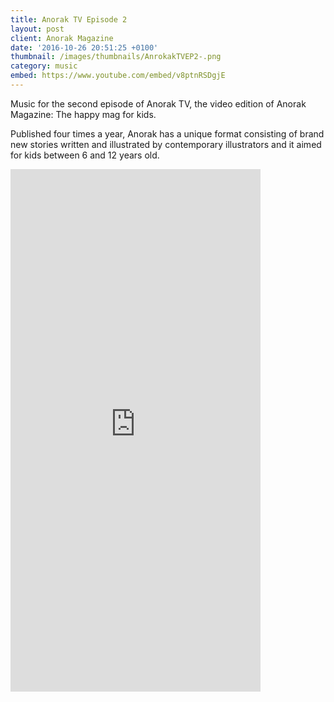```yaml
---
title: Anorak TV Episode 2
layout: post
client: Anorak Magazine
date: '2016-10-26 20:51:25 +0100'
thumbnail: /images/thumbnails/AnrokakTVEP2-.png
category: music
embed: https://www.youtube.com/embed/v8ptnRSDgjE
---
```


Music for the second episode of Anorak TV, the video edition of Anorak Magazine: The happy mag for kids.

Published four times a year, Anorak has a unique format consisting of brand new stories written and illustrated by contemporary illustrators and it aimed for kids between 6 and 12 years old.

<div id="bc"><iframe style="border: 0; width: 400px; height: 836px;" src="https://bandcamp.com/EmbeddedPlayer/album=1824992578/size=large/bgcol=ffffff/linkcol=333333/transparent=true/" seamless><a href="http://skillbard.bandcamp.com/album/anorak-tv-ost">Anorak TV OST by Skillbard</a></iframe></div>
